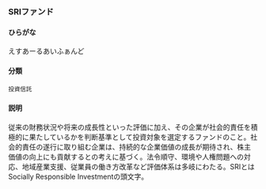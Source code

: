 <div style="display:none;">

## [あ行](securities-terms?id=あ行)
## [か行](securities-terms?id=か行)
## [さ行](securities-terms?id=さ行)
## [た行](securities-terms?id=た行)
## [な行](securities-terms?id=な行)
## [は行](securities-terms?id=は行)
## [ま行](securities-terms?id=ま行)
## [や行](securities-terms?id=や行)
## [ら行](securities-terms?id=ら行)
## [わ行](securities-terms?id=わ行)
## [英数字・記号](securities-terms?id=英数字・記号)

</div>

### SRIファンド

#### ひらがな

えすあーるあいふぁんど

#### 分類

`投資信託`

#### 説明

従来の財務状況や将来の成長性といった評価に加え、その企業が社会的責任を積極的に果たしているかを判断基準として投資対象を選定するファンドのこと。社会的責任の遂行に取り組む企業は、持続的な企業価値の成長が期待され、株主価値の向上にも貢献するとの考えに基づく。法令順守、環境や人権問題への対応、地域産業支援、従業員の働き方改革など評価体系は多岐にわたる。SRIとはSocially Responsible Investmentの頭文字。

